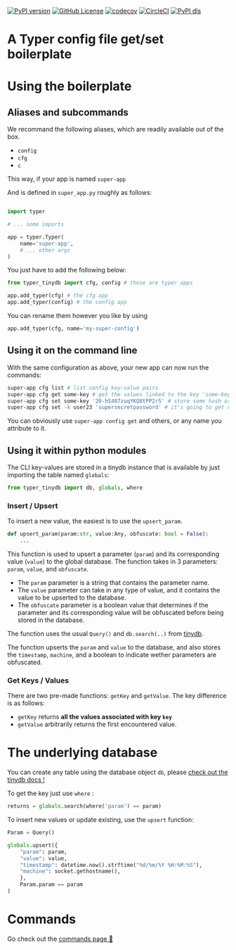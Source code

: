 
[![PyPI version](https://badge.fury.io/py/typer-tinydb.svg)](https://badge.fury.io/py/typer-tinydb) [![GitHub License](https://img.shields.io/badge/license-MIT-lightgrey.svg)](https://raw.githubusercontent.com/arnos-stuff/typer-tinydb/master/LICENSE)
[![codecov](https://codecov.io/gh/arnos-stuff/typer-tinydb/branch/master/graph/badge.svg?token=7MP5WBU8GI)](https://codecov.io/gh/arnos-stuff/typer-tinydb)
[![CircleCI](https://dl.circleci.com/status-badge/img/gh/arnos-stuff/typer-tinydb/tree/master.svg?style=shield "CircleCI Build Status")](https://dl.circleci.com/status-badge/redirect/gh/arnos-stuff/typer-tinydb/tree/master)
[![PyPI dls](https://img.shields.io/pypi/dm/typer-tinydb?color=teal&logo=python&logoColor=green)](https://pypi.org/project/typer-tinydb/)


# A Typer config file get/set boilerplate

# Using the boilerplate

## Aliases and subcommands

We recommand the following aliases, which are readily available out of the box.

- `config`
- `cfg`
- `c`

This way, if your app is named `super-app`

And is defined in `super_app.py` roughly as follows:

```python

import typer

# ... some imports

app = typer.Typer(
    name='super-app',
    # ... other args
)
```

You just have to add the following below:

```python
from typer_tinydb import cfg, config # those are typer apps

app.add_typer(cfg) # the cfg app
app.add_typer(config) # the config app
```

You can rename them however you like by using

```python
app.add_typer(cfg, name='my-super-config')
```

## Using it on the command line

With the same configuration as above, your new app can now run the commands:

```bash
super-app cfg list # list config key:value pairs
super-app cfg get some-key # get the values linked to the key 'some-key'
super-app cfg set some-key '20-hS407zuqYKQ8tPP2r5' # store some hash or token into your settings file
super-app cfg set -k user23 'supersecretpassword' # it's going to get obfuscated so looking at the JSON doesn't help
```

You can obviously use `super-app config get` and others, or any name you attribute to it.

## Using it within python modules

The CLI key-values are stored in a tinydb instance that is available by just importing the table named `globals`:

```python
from typer_tinydb import db, globals, where
```

### Insert / Upsert

To insert a new value, the easiest is to use the `upsert_param`.

```python
def upsert_param(param:str, value:Any, obfuscate: bool = False):
    ...
```

This function is used to upsert a parameter (`param`) and its corresponding value (`value`) to the global database.
The function takes in 3 parameters: `param`, `value`, and `obfuscate`. 

* The `param` parameter is a string that contains the parameter name. 
* The `value` parameter can take in any type of value, and it contains the value to be upserted to the database.
* The `obfuscate` parameter is a boolean value that determines if the parameter and its corresponding value will be obfuscated before being stored in the database.

The function uses the usual `Query()` and `db.search(..)` from [tinydb](https://tinydb.readthedocs.io).

The function upserts the `param` and `value` to the database, and also stores the `timestamp`, `machine`, and a boolean to indicate wether parameters are obfuscated.

### Get Keys / Values

There are two pre-made functions: `getKey` and `getValue`. The key difference is as follows:

* `getKey` returns **all the values associated with key `key`**
* `getValue` arbitrarily returns the first encountered value.

# The underlying database

You can create any table using the database object `db`, please [check out the tinydb docs !](https://tinydb.readthedocs.io/)

To get the key just use `where` :

```python
returns = globals.search(where('param') == param)
```

To insert new values or update existing, use the `upsert` function:

```python
Param = Query()

globals.upsert({
    "param": param,
    "value": value,
    "timestamp": datetime.now().strftime("%d/%m/%Y %H:%M:%S"),
    "machine": socket.gethostname(),
    },
    Param.param == param
)
```
# Commands

Go check out the [commands page 🚀](commands.md)